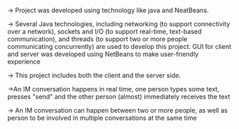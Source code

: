 -> Project was developed using technology like java and NeatBeans.

-> Several Java technologies, including networking (to support connectivity over a network), sockets and I/O (to support real-time,
text-based communication), and threads (to support two or more people communicating concurrently) are used to develop this
project. GUI for client and server was developed using NetBeans to make user-friendly experience

-> This project includes both the client and the server side.

->An IM conversation happens in real time, one person types some text, presses "send" and the other person (almost) immediately
receives the text

-> An IM conversation can happen between two or more people, as well as person to be involved in multiple conversations at the
same time
